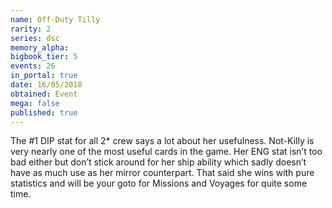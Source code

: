 ```yaml
---
name: Off-Duty Tilly
rarity: 2
series: dsc
memory_alpha:
bigbook_tier: 5
events: 26
in_portal: true
date: 16/05/2018
obtained: Event
mega: false
published: true
---
```


The #1 DIP stat for all 2* crew says a lot about her usefulness. Not-Killy is very nearly one of the most useful cards in the game. Her ENG stat isn’t too bad either but don’t stick around for her ship ability which sadly doesn’t have as much use as her mirror counterpart. That said she wins with pure statistics and will be your goto for Missions and Voyages for quite some time.
